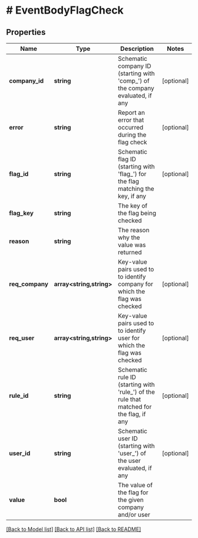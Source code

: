 # # EventBodyFlagCheck

## Properties

Name | Type | Description | Notes
------------ | ------------- | ------------- | -------------
**company_id** | **string** | Schematic company ID (starting with &#39;comp_&#39;) of the company evaluated, if any | [optional]
**error** | **string** | Report an error that occurred during the flag check | [optional]
**flag_id** | **string** | Schematic flag ID (starting with &#39;flag_&#39;) for the flag matching the key, if any | [optional]
**flag_key** | **string** | The key of the flag being checked |
**reason** | **string** | The reason why the value was returned |
**req_company** | **array<string,string>** | Key-value pairs used to to identify company for which the flag was checked | [optional]
**req_user** | **array<string,string>** | Key-value pairs used to to identify user for which the flag was checked | [optional]
**rule_id** | **string** | Schematic rule ID (starting with &#39;rule_&#39;) of the rule that matched for the flag, if any | [optional]
**user_id** | **string** | Schematic user ID (starting with &#39;user_&#39;) of the user evaluated, if any | [optional]
**value** | **bool** | The value of the flag for the given company and/or user |

[[Back to Model list]](../../README.md#models) [[Back to API list]](../../README.md#endpoints) [[Back to README]](../../README.md)
